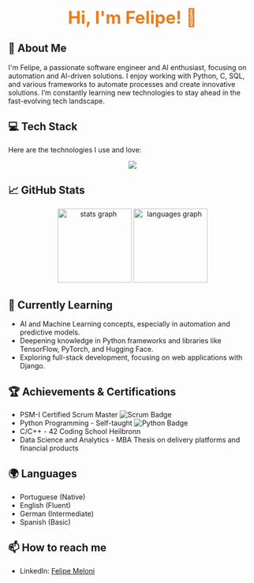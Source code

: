 <div align="center">
  <h1 style="font-size: 2.5em; color: #e67e22;">Hi, I'm Felipe! 👋</h1>
</div>

## 🚀 About Me
I'm Felipe, a passionate software engineer and AI enthusiast, focusing on automation and AI-driven solutions. I enjoy working with Python, C, SQL, and various frameworks to automate processes and create innovative solutions. I’m constantly learning new technologies to stay ahead in the fast-evolving tech landscape.

## 💻 Tech Stack
Here are the technologies I use and love:

<p align="center">
  <a href="https://skillicons.dev">
    <img src="https://skillicons.dev/icons?i=linux,bash,python,r,c,cpp,cs,vscode,git,github,flask,django,docker,mongodb,aws" />
  </a>
</p>

## 📈 GitHub Stats
<div align="center">
  <img src="https://github-readme-stats.vercel.app/api?username=lfpmeloni&count_private=true&hide=prs&show_icons=true&theme=chartreuse-dark&hide_border=true" height="150" alt="stats graph" />
  <img src="https://github-readme-stats.vercel.app/api/top-langs?username=lfpmeloni&layout=compact&card_width=320&langs_count=5&theme=chartreuse-dark&hide_border=true" height="150" alt="languages graph" />
</div>

## 🌱 Currently Learning
- AI and Machine Learning concepts, especially in automation and predictive models.
- Deepening knowledge in Python frameworks and libraries like TensorFlow, PyTorch, and Hugging Face.
- Exploring full-stack development, focusing on web applications with Django.

## 🏆 Achievements & Certifications
- PSM-I Certified Scrum Master ![Scrum Badge](https://img.shields.io/badge/Certified%20Scrum%20Master-green)
- Python Programming - Self-taught ![Python Badge](https://img.shields.io/badge/Python-3.9-blue)
- C/C++ - 42 Coding School Heilbronn
- Data Science and Analytics - MBA Thesis on delivery platforms and financial products

## 🌍 Languages
- Portuguese (Native)
- English (Fluent)
- German (Intermediate)
- Spanish (Basic)

## 📫 How to reach me
- LinkedIn: [Felipe Meloni](https://www.linkedin.com/in/lfpmeloni/)
